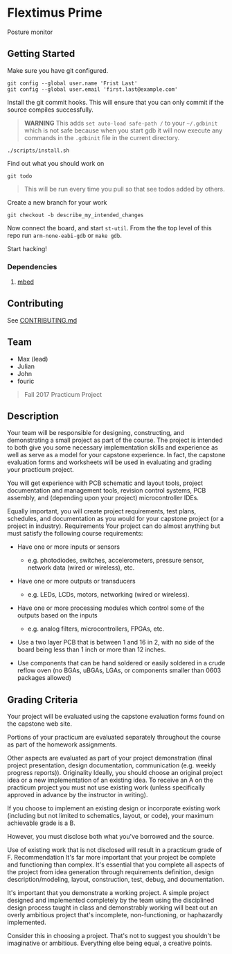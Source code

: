 # Flextimus Prime

Posture monitor

## Getting Started

Make sure you have git configured.

```console
git config --global user.name 'Frist Last'
git config --global user.email 'first.last@example.com'
```

Install the git commit hooks. This will ensure that you can only commit if the
source compiles successfully.

> **WARNING** This adds `set auto-load safe-path /` to your `~/.gdbinit` which
> is not safe because when you start gdb it will now execute any commands in the
> `.gdbinit` file in the current directory.

```console
./scripts/install.sh
```

Find out what you should work on

```console
git todo
```

> This will be run every time you pull so that see todos added by others.

Create a new branch for your work

```console
git checkout -b describe_my_intended_changes
```

Now connect the board, and start `st-util`. From the the top level of this repo
run `arm-none-eabi-gdb` or `make gdb`.

Start hacking!

### Dependencies

1. [mbed](https://os.mbed.com/docs/v5.6/tools/setup.html)

## Contributing

See [CONTRIBUTING.md](https://github.com/pdxjohnny/flextimus-prime/blob/master/CONTRIBUTING.md)

## Team

- Max (lead)
- Julian
- John
- fouric

> Fall 2017
> Practicum Project

## Description

Your team will be responsible for designing, constructing, and demonstrating a small project as part of the course. The project is intended to both give you some necessary implementation skills and experience as well as serve as a model for your capstone experience. In fact, the capstone evaluation forms and worksheets will be used in evaluating and grading your practicum project.

You will get experience with PCB schematic and layout tools, project documentation and management tools, revision control systems, PCB assembly, and (depending upon your project) microcontroller IDEs.

Equally important, you will create project requirements, test plans, schedules, and documentation as you would for your capstone project (or a project in industry). Requirements Your project can do almost anything but must satisfy the following course requirements:

- Have one or more inputs or sensors
  - e.g. photodiodes, switches, accelerometers, pressure sensor, network data (wired or wireless), etc.

- Have one or more outputs or transducers
  - e.g. LEDs, LCDs, motors, networking (wired or wireless).

- Have one or more processing modules which control some of the outputs based on the inputs
  - e.g. analog filters, microcontrollers, FPGAs, etc.

- Use a two layer PCB that is between 1 and 16 in 2, with no side of the board being less than 1 inch or more than 12 inches.

- Use components that can be hand soldered or easily soldered in a crude reflow oven (no BGAs, uBGAs, LGAs, or components smaller than 0603 packages allowed)

## Grading Criteria

Your project will be evaluated using the capstone evaluation forms found on the capstone web site.

Portions of your practicum are evaluated separately throughout the course as part of the homework assignments.

Other aspects are evaluated as part of your project demonstration (final project presentation, design documentation, communication (e.g. weekly progress reports)). Originality Ideally, you should choose an original project idea or a new implementation of an existing idea. To receive an A on the practicum project you must not use existing work (unless specifically approved in advance by the instructor in writing).

If you choose to implement an existing design or incorporate existing work (including but not limited to schematics, layout, or code), your maximum achievable grade is a B.

However, you must disclose both what you've borrowed and the source.

Use of existing work that is not disclosed will result in a practicum grade of F. Recommendation It's far more important that your project be complete and functioning than complex. It's essential that you complete all aspects of the project from idea generation through requirements definition, design description/modeling, layout, construction, test, debug, and documentation.

It's important that you demonstrate a working project. A simple project designed and implemented completely by the team using the disciplined design process taught in class and demonstrably working will beat out an overly ambitious project that's incomplete, non-functioning, or haphazardly implemented.

Consider this in choosing a project. That's not to suggest you shouldn't be imaginative or ambitious. Everything else being equal, a creative points.

